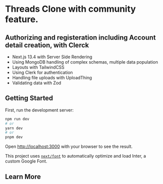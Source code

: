 # Threads Clone with community feature.
## Authorizing and registeration including Account detail creation, with Clerck

- Next.js 13.4 with Server Side Rendering
- Using MongoDB handling of complex schemas, multiple data population
- Layouts with TailwindCSS
- Using Clerk for authentication
- Handling file uploads with UploadThing
- Validating data with Zod

## Getting Started

First, run the development server:

```bash
npm run dev
# or
yarn dev
# or
pnpm dev
```

Open [http://localhost:3000](http://localhost:3000) with your browser to see the result.

This project uses [`next/font`](https://nextjs.org/docs/basic-features/font-optimization) to automatically optimize and load Inter, a custom Google Font.

## Learn More


